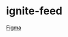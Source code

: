 # ignite-feed

[Figma](https://www.figma.com/file/M8btGB8wyhuHxVqRTyN0ew/Ignite-Feed?type=design&node-id=0%3A1&mode=design&t=2vLkUkQw8mPUnz4T-1)
